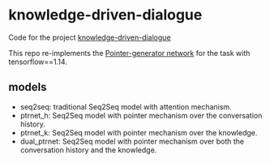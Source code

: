 # knowledge-driven-dialogue

Code for the project [knowledge-driven-dialogue](https://github.com/baidu/knowledge-driven-dialogue)

This repo re-implements the [Pointer-generator network](https://www.aclweb.org/anthology/P17-1099.pdf) for the task with tensorflow==1.14.

## models

- seq2seq: traditional Seq2Seq model with attention mechanism.
- ptrnet_h: Seq2Seq model with pointer mechanism over the conversation history.
- ptrnet_k: Seq2Seq model with pointer mechanism over the knowledge.
- dual_ptrnet: Seq2Seq model with pointer mechanism over both the conversation history and the knowledge.
